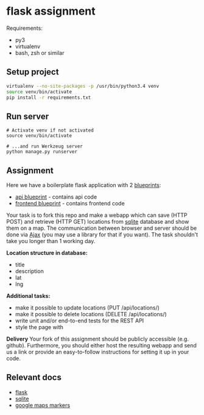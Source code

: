 # flask assignment

Requirements:
- py3
- virtualenv
- bash, zsh or similar

## Setup project
```bash
virtualenv --no-site-packages -p /usr/bin/python3.4 venv
source venv/bin/activate
pip install -r requirements.txt
```

## Run server
```
# Activate venv if not activated
source venv/bin/activate

# ...and run Werkzeug server
python manage.py runserver
```

## Assignment

Here we have a boilerplate flask application with 2 [blueprints](http://flask.pocoo.org/docs/0.10/blueprints/):
- [api blueprint](app/api/__init__.py) - contains api code
- [frontend blueprint](app/frontend/__init__.py) - contains frontend code


 Your task is to fork this repo and make a webapp which can save (HTTP POST) and retrieve (HTTP GET) locations from [sqlite](https://www.sqlite.org/) database and show them on a map. The communication between browser and server should be done via [Ajax](https://developer.mozilla.org/en/docs/AJAX) (you may use a library for that if you want). The task shouldn't take you longer than 1 working day.

**Location structure in database:**
- title
- description
- lat
- lng

**Additional tasks:**
- make it possible to update locations (PUT /api/locations/<locid>)
- make it possible to delete locations (DELETE /api/locations/<locid>)
- write unit and/or end-to-end tests for the REST API
- style the page with [](http://getbootstrap.com/)

**Delivery**
Your fork of this assignment should be publicly accessible (e.g. github). Furthermore, you should either host the resulting webapp and send us a link or provide an easy-to-follow instructions for setting it up in your code.

## Relevant docs
- [flask](http://flask.pocoo.org/)
- [sqlite](https://docs.python.org/3.4/library/sqlite3.html)
- [google maps markers](https://developers.google.com/maps/documentation/javascript/markers)
